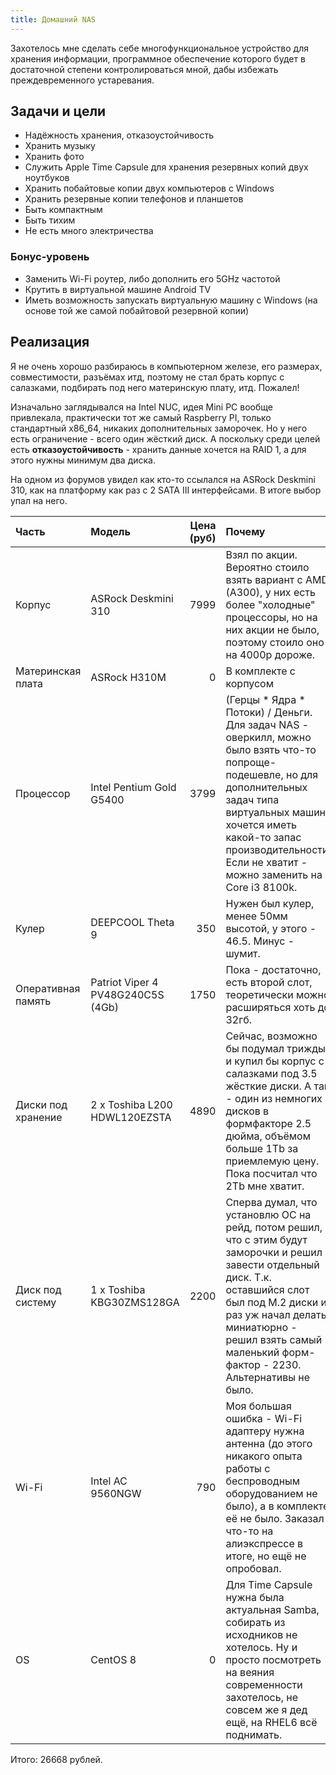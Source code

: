 ```yaml
---
title: Домашний NAS
---
```


Захотелось мне сделать себе многофункциональное устройство для хранения информации, программное обеспечение которого будет в достаточной степени контролироваться мной, дабы избежать преждевременного устаревания.

## Задачи и цели

- Надёжность хранения, отказоустойчивость
- Хранить музыку
- Хранить фото
- Служить Apple Time Capsule для хранения резервных копий двух ноутбуков
- Хранить побайтовые копии двух компьютеров с Windows
- Хранить резервные копии телефонов и планшетов
- Быть компактным
- Быть тихим
- Не есть много электричества

### Бонус-уровень

- Заменить Wi-Fi роутер, либо дополнить его 5GHz частотой
- Крутить в виртуальной машине Android TV
- Иметь возможность запускать виртуальную машину с Windows (на основе той же самой побайтовой резервной копии)

## Реализация

Я не очень хорошо разбираюсь в компьютерном железе, его размерах, совместимости, разъёмах итд, поэтому не стал брать корпус с салазками, подбирать под него материнскую плату, итд. Пожалел!

Изначально заглядывался на Intel NUC, идея Mini PC вообще привлекала, практически тот же самый Raspberry PI, только стандартный x86_64, никаких дополнительных заморочек. Но у него есть ограничение - всего один жёсткий диск. А поскольку среди целей есть **отказоустойчивость** - хранить данные хочется на RAID 1, а для этого нужны минимум два диска.

На одном из форумов увидел как кто-то ссылался на ASRock Deskmini 310, как на платформу как раз с 2 SATA III интерфейсами. В итоге выбор упал на него.

| Часть | Модель | Цена (руб) | Почему |
| :---- | :---- | ----: | :---- |
| Корпус | ASRock Deskmini 310 | 7999 | Взял по акции. Вероятно стоило взять вариант с AMD (A300), у них есть более "холодные" процессоры, но на них акции не было, поэтому стоило оно на 4000р дороже. |
| Материнская плата | ASRock H310M | 0 | В комплекте с корпусом |
| Процессор | Intel Pentium Gold G5400 | 3799 | (Герцы * Ядра * Потоки) / Деньги. Для задач NAS - оверкилл, можно было взять что-то попроще-подешевле, но для дополнительных задач типа виртуальных машин хочется иметь какой-то запас производительности. Если не хватит - можно заменить на Core i3 8100k. |
| Кулер | DEEPCOOL Theta 9 | 350 | Нужен был кулер, менее 50мм высотой, у этого - 46.5. Минус - шумит. |
| Оперативная память | Patriot Viper 4 PV48G240C5S (4Gb) | 1750 | Пока - достаточно, есть второй слот, теоретически можно расширяться хоть до 32гб. |
| Диски под хранение | 2 x Toshiba L200 HDWL120EZSTA | 4890 | Сейчас, возможно бы подумал трижды и купил бы корпус с салазками под 3.5 жёсткие диски. А так - один из немногих дисков в формфакторе 2.5 дюйма, объёмом больше 1Tb за приемлемую цену. Пока посчитал что 2Tb мне хватит. |
| Диск под систему | 1 x Toshiba KBG30ZMS128GA | 2200 | Сперва думал, что установлю ОС на рейд, потом решил, что с этим будут заморочки и решил завести отдельный диск. Т.к. оставшийся слот был под M.2 диски и раз уж начал делать миниатюрно - решил взять самый маленький форм-фактор - 2230. Альтернативы не было. |
| Wi-Fi | Intel AC 9560NGW | 790 | Моя большая ошибка - Wi-Fi адаптеру нужна антенна (до этого никакого опыта работы с беспроводным оборудованием не было), а в комплекте её не было. Заказал что-то на алиэкспрессе в итоге, но ещё не опробовал. |
| OS | CentOS 8 | 0 | Для Time Capsule нужна была актуальная Samba, собирать из исходников не хотелось. Ну и просто посмотреть на веяния современности захотелось, не совсем же я дед ещё, на RHEL6 всё поднимать. |

Итого: 26668 рублей.
